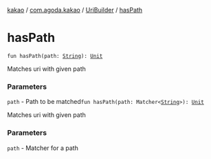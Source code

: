 [kakao](../../index.md) / [com.agoda.kakao](../index.md) / [UriBuilder](index.md) / [hasPath](.)

# hasPath

`fun hasPath(path: `[`String`](https://kotlinlang.org/api/latest/jvm/stdlib/kotlin/-string/index.html)`): `[`Unit`](https://kotlinlang.org/api/latest/jvm/stdlib/kotlin/-unit/index.html)

Matches uri with given path

### Parameters

`path` - Path to be matched`fun hasPath(path: Matcher<`[`String`](https://kotlinlang.org/api/latest/jvm/stdlib/kotlin/-string/index.html)`>): `[`Unit`](https://kotlinlang.org/api/latest/jvm/stdlib/kotlin/-unit/index.html)

Matches uri with given path

### Parameters

`path` - Matcher for a path